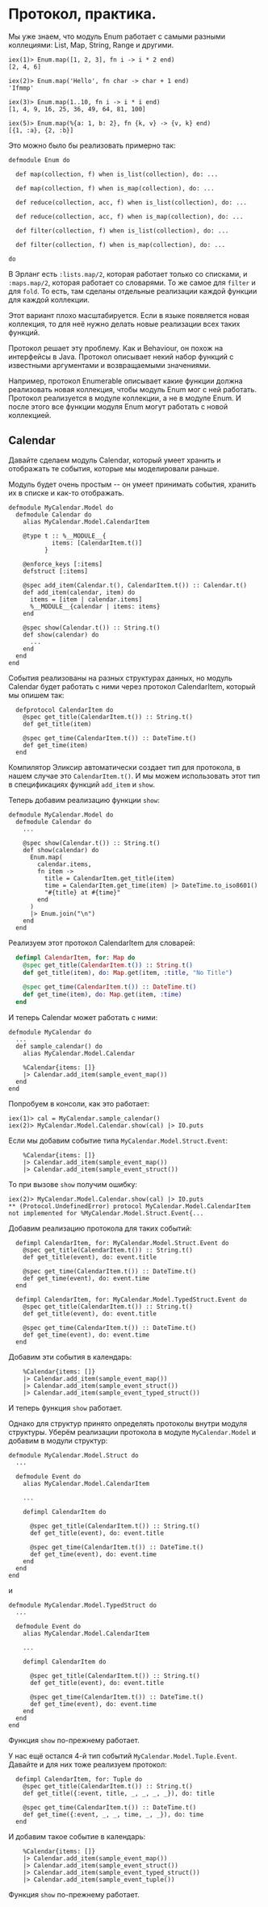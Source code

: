 # Протокол, практика.

Мы уже знаем, что модуль Enum работает с самыми разными коллециями: List, Map, String, Range и другими.

```elixir-iex
iex(1)> Enum.map([1, 2, 3], fn i -> i * 2 end)
[2, 4, 6]

iex(2)> Enum.map('Hello', fn char -> char + 1 end)
'Ifmmp'

iex(3)> Enum.map(1..10, fn i -> i * i end)
[1, 4, 9, 16, 25, 36, 49, 64, 81, 100]

iex(5)> Enum.map(%{a: 1, b: 2}, fn {k, v} -> {v, k} end)
[{1, :a}, {2, :b}]
```

Это можно было бы реализовать примерно так:

```
defmodule Enum do

  def map(collection, f) when is_list(collection), do: ...

  def map(collection, f) when is_map(collection), do: ...

  def reduce(collection, acc, f) when is_list(collection), do: ...

  def reduce(collection, acc, f) when is_map(collection), do: ...

  def filter(collection, f) when is_list(collection), do: ...

  def filter(collection, f) when is_map(collection), do: ...

do
```

В Эрланг есть `:lists.map/2`, которая работает только со списками, и `:maps.map/2`, которая работает со словарями. То же самое для `filter` и для `fold`. То есть, там сделаны отдельные реализации каждой функции для каждой коллекции.

Этот вариант плохо масштабируется. Если в языке появляется новая коллекция, то для неё нужно делать новые реализации всех таких функций.

Протокол решает эту проблему. Как и Behaviour, он похож на интерфейсы в Java. Протокол описывает некий набор функций с известными аргументами и возвращаемыми значениями.

Например, протокол Enumerable описывает какие функции должна реализовать новая коллекция, чтобы модуль Enum мог с ней работать. Протокол реализуется в модуле коллекции, а не в модуле Enum. И после этого все функции модуля Enum могут работать с новой коллекцией.


## Calendar

Давайте сделаем модуль Calendar, который умеет хранить и отображать те события, которые мы моделировали раньше.

Модуль будет очень простым -- он умеет принимать события, хранить их в списке и как-то отображать.


```
defmodule MyCalendar.Model do
  defmodule Calendar do
    alias MyCalendar.Model.CalendarItem

    @type t :: %__MODULE__{
            items: [CalendarItem.t()]
          }

    @enforce_keys [:items]
    defstruct [:items]

    @spec add_item(Calendar.t(), CalendarItem.t()) :: Calendar.t()
    def add_item(calendar, item) do
      items = [item | calendar.items]
      %__MODULE__{calendar | items: items}
    end

    @spec show(Calendar.t()) :: String.t()
    def show(calendar) do
      ...
    end
  end
end
```

События реализованы на разных структурах данных, но модуль Calendar будет работать с ними через протокол CalendarItem, который мы опишем так:

```
  defprotocol CalendarItem do
    @spec get_title(CalendarItem.t()) :: String.t()
    def get_title(item)

    @spec get_time(CalendarItem.t()) :: DateTime.t()
    def get_time(item)
  end
```

Компилятор Эликсир автоматически создает тип для протокола, в нашем случае это `CalendarItem.t()`. И мы можем использовать этот тип в спецификациях функций `add_item` и `show`.


Теперь добавим реализацию функции `show`:

```
defmodule MyCalendar.Model do
  defmodule Calendar do
    ...

    @spec show(Calendar.t()) :: String.t()
    def show(calendar) do
      Enum.map(
        calendar.items,
        fn item ->
          title = CalendarItem.get_title(item)
          time = CalendarItem.get_time(item) |> DateTime.to_iso8601()
          "#{title} at #{time}"
        end
      )
      |> Enum.join("\n")
    end
  end
```

Реализуем этот протокол CalendarItem для словарей:

```elixir
  defimpl CalendarItem, for: Map do
    @spec get_title(CalendarItem.t()) :: String.t()
    def get_title(item), do: Map.get(item, :title, "No Title")

    @spec get_time(CalendarItem.t()) :: DateTime.t()
    def get_time(item), do: Map.get(item, :time)
  end
```

И теперь Calendar может работать с ними:

```elixir-iex
defmodule MyCalendar do
  ...
  def sample_calendar() do
    alias MyCalendar.Model.Calendar

    %Calendar{items: []}
    |> Calendar.add_item(sample_event_map())
  end
end
```

Попробуем в консоли, как это работает:

```
iex(1)> cal = MyCalendar.sample_calendar()
iex(2)> MyCalendar.Model.Calendar.show(cal) |> IO.puts
```

Если мы добавим событие типа `MyCalendar.Model.Struct.Event`:
```
    %Calendar{items: []}
    |> Calendar.add_item(sample_event_map())
    |> Calendar.add_item(sample_event_struct())
```

То при вызове `show` получим ошибку:

```
iex(2)> MyCalendar.Model.Calendar.show(cal) |> IO.puts
** (Protocol.UndefinedError) protocol MyCalendar.Model.CalendarItem not implemented for %MyCalendar.Model.Struct.Event{...
```

Добавим реализацию протокола для таких событий:

```
  defimpl CalendarItem, for: MyCalendar.Model.Struct.Event do
    @spec get_title(CalendarItem.t()) :: String.t()
    def get_title(event), do: event.title

    @spec get_time(CalendarItem.t()) :: DateTime.t()
    def get_time(event), do: event.time
  end

  defimpl CalendarItem, for: MyCalendar.Model.TypedStruct.Event do
    @spec get_title(CalendarItem.t()) :: String.t()
    def get_title(event), do: event.title

    @spec get_time(CalendarItem.t()) :: DateTime.t()
    def get_time(event), do: event.time
  end
```

Добавим эти события в календарь:

```
    %Calendar{items: []}
    |> Calendar.add_item(sample_event_map())
    |> Calendar.add_item(sample_event_struct())
    |> Calendar.add_item(sample_event_typed_struct())
```

И теперь функция `show` работает.

Однако для структур принято определять протоколы внутри модуля структуры. Уберём реализации протокола в модуле `MyCalendar.Model` и добавим в модули структур:

```
defmodule MyCalendar.Model.Struct do
  ...

  defmodule Event do
    alias MyCalendar.Model.CalendarItem

    ...

    defimpl CalendarItem do

      @spec get_title(CalendarItem.t()) :: String.t()
      def get_title(event), do: event.title

      @spec get_time(CalendarItem.t()) :: DateTime.t()
      def get_time(event), do: event.time
    end
  end
end
```

и

```
defmodule MyCalendar.Model.TypedStruct do
  ...

  defmodule Event do
    alias MyCalendar.Model.CalendarItem

    ...

    defimpl CalendarItem do

      @spec get_title(CalendarItem.t()) :: String.t()
      def get_title(event), do: event.title

      @spec get_time(CalendarItem.t()) :: DateTime.t()
      def get_time(event), do: event.time
    end
  end
end
```

Функция `show` по-прежнему работает.

У нас ещё остался 4-й тип событий `MyCalendar.Model.Tuple.Event`. Давайте и для них тоже реализуем протокол:

```
  defimpl CalendarItem, for: Tuple do
    @spec get_title(CalendarItem.t()) :: String.t()
    def get_title({:event, title, _, _, _, _}), do: title

    @spec get_time(CalendarItem.t()) :: DateTime.t()
    def get_time({:event, _, _, time, _, _}), do: time
  end
```

И добавим такое событие в календарь:

```
    %Calendar{items: []}
    |> Calendar.add_item(sample_event_map())
    |> Calendar.add_item(sample_event_struct())
    |> Calendar.add_item(sample_event_typed_struct())
    |> Calendar.add_item(sample_event_tuple())
```

Функция `show` по-прежнему работает.
